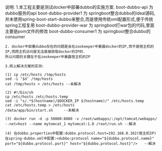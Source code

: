 说明:
    1.本工程主要是测试docker中部署dubbo的实施方案.
    boot-dubbo-api 为dubbo服务的api
    boot-dubbo-provider1 为 springboot整合dubbo的ideal源码,并未使用spring-boot-start-dubbo来整合,而是使用传统xml配置形式,便于传统spring工程复用
    boot-dubbo-provider-war 为 springboot打war包的代码,里面主要是pom文件的修改
    boot-dubbo-consumer1 为 springboot整合dubbo的consumer
    
    2. docker中部署dubbo存在的问题是会在zookeeper中暴露docker的IP,而不是宿主机的IP,而跨主机访问是无法直接获取docker的IP的.
    所以问题的关键在于在zookeeper中暴露宿主机的IP
    
    3.网上解决方案的实测:
    
    (1) cp /etc/hosts /tmp/hosts
    sed -i ‘$d‘ /tmp/hosts
    cat /tmp/hosts > /etc/hosts --未解决
    
    (2) #!/bin/sh
    cp /etc/hosts /etc/hosts.temp
    sed -i "s/.*$(hostname)/$DOCKER_IP $(hostname)/" /etc/hosts.temp
    cat /etc/hosts.temp > /etc/hosts
    /data/app/bin/start.sh     --未解决
    
    (3) docker run -d -p 58080:8080 -v /root/webapps/:/opt/tomcat/webapps/ --net=host --name mytomcat_1 mytomcat:1.0 /root/run.sh --解决
    
    (4) 在dubbo.properties中配置:dubbo.protocol.host=192.168.0.102(宿主机IP)
    在spring-dubbo.xml中配置:<dubbo:protocol name="${dubbo.protocol.name}" port="${dubbo.protocol.port}" host="${dubbo.protocol.host}"/>   --解决
    
    